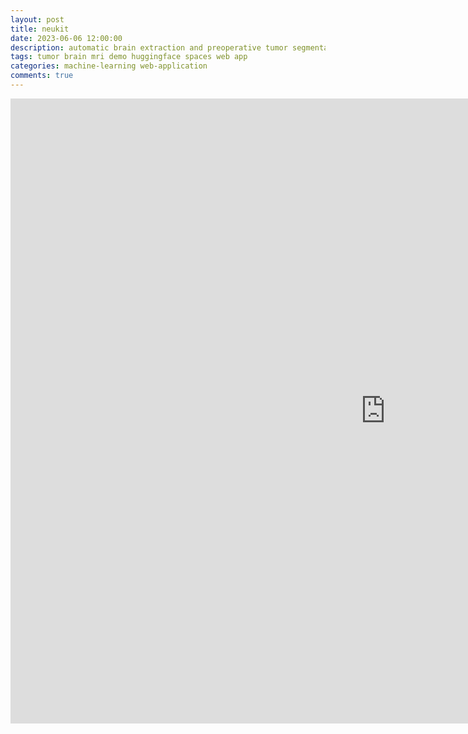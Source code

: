 ```yaml
---
layout: post
title: neukit
date: 2023-06-06 12:00:00
description: automatic brain extraction and preoperative tumor segmentation from MRI
tags: tumor brain mri demo huggingface spaces web app
categories: machine-learning web-application
comments: true
---
```


<div style="width:1600px; margin:0 auto;">
<iframe
	src="https://andreped-neukit.hf.space"
	frameborder="0"
	width="1200"
	height="1000"
></iframe>
</div>
